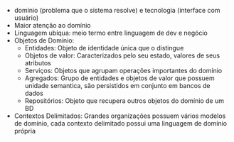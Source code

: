 - domínio (problema que o sistema resolve) e tecnologia (interface com usuário)
- Maior atenção ao domínio
- Linguagem ubíqua: meio termo entre linguagem de dev e negócio
- Objetos de Domínio:
	- Entidades: Objeto de identidade única que o distingue
	- Objetos de valor: Caracterizados pelo seu estado, valores de seus atributos
	- Serviços: Objetos que agrupam operações importantes do domínio
	- Agregados: Grupo de entidades e objetos de valor que possuem unidade semantica, são persistidos em conjunto em bancos de dados
	- Repositórios: Objeto que recupera outros objetos do domínio de um BD
- Contextos Delimitados: Grandes organizações possuem vários modelos de domínio, cada contexto delimitado possui uma linguagem de domínio própria